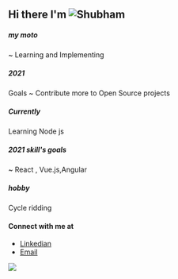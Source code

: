 
    
## Hi there I'm ![_Shubham_](http://www.shubhampandey.cf "Shubham's Portfolio")
 
##### my moto 
~ Learning and Implementing
 
##### 2021 
Goals ~ Contribute more to Open Source projects
##### Currently 
Learning Node js
##### 2021 skill's goals
~ React , Vue.js,Angular

##### hobby
Cycle ridding
#### Connect with me at 
- [Linkedian](https://www.linkedin.com/in/shubhampandey-cf/ "shubham's profile")
- [Email](https://www.gmail/shubhampnd414@gmail.com)

[](https://drive.google.com/file/d/1t39LjM9hqnnz7HmeViVOskHgoTT7wO2N/view?usp=sharing)
<img src="stat.svg">
